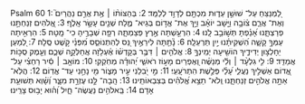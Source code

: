 Psalm 60
1: לַ֭מְנַצֵּחַ עַל־ שׁוּשַׁ֣ן עֵד֑וּת מִכְתָּ֖ם לְדָוִ֣ד לְלַמֵּֽד׃
2: בְּהַצּוֹת֨וֹ ׀ אֶ֥ת אֲרַ֣ם נַהֲרַיִם֮ וְאֶת־ אֲרַ֪ם צ֫וֹבָ֥ה וַיָּ֤שָׁב יוֹאָ֗ב וַיַּ֣ךְ אֶת־ אֱד֣וֹם בְּגֵיא־ מֶ֑לַח שְׁנֵ֖ים עָשָׂ֣ר אָֽלֶף׃
3: אֱ֭לֹהִים זְנַחְתָּ֣נוּ פְרַצְתָּ֑נוּ אָ֝נַ֗פְתָּ תְּשׁ֣וֹבֵ֥ב לָֽנוּ׃
4: הִרְעַ֣שְׁתָּה אֶ֣רֶץ פְּצַמְתָּ֑הּ רְפָ֖ה שְׁבָרֶ֣יהָ כִי־ מָֽטָה׃
5: הִרְאִ֣יתָה עַמְּךָ֣ קָשָׁ֑ה הִ֝שְׁקִיתָ֗נוּ יַ֣יִן תַּרְעֵלָֽה׃
6: נָ֘תַ֤תָּה לִּירֵאֶ֣יךָ נֵּ֭ס לְהִתְנוֹסֵ֑ס מִ֝פְּנֵ֗י קֹ֣שֶׁט סֶֽלָה׃
7: לְ֭מַעַן יֵחָלְצ֣וּן יְדִידֶ֑יךָ הוֹשִׁ֖יעָה יְמִֽינְךָ֣
8: אֱלֹהִ֤ים ׀ דִּבֶּ֥ר בְּקָדְשׁ֗וֹ אֶ֫עְלֹ֥זָה אֲחַלְּקָ֥ה שְׁכֶ֑ם וְעֵ֖מֶק סֻכּ֣וֹת אֲמַדֵּֽד׃
9: לִ֤י גִלְעָ֨ד ׀ וְלִ֬י מְנַשֶּׁ֗ה וְ֭אֶפְרַיִם מָע֣וֹז רֹאשִׁ֑י יְ֝הוּדָ֗ה מְחֹֽקְקִי׃
10: מוֹאָ֤ב ׀ סִ֬יר רַחְצִ֗י עַל־ אֱ֭דוֹם אַשְׁלִ֣יךְ נַעֲלִ֑י עָ֝לַ֗י פְּלֶ֣שֶׁת הִתְרֹעָֽעִֽי׃
11: מִ֣י יֹ֭בִלֵנִי עִ֣יר מָצ֑וֹר מִ֖י נָחַ֣נִי עַד־ אֱדֽוֹם׃
12: הֲלֹֽא־ אַתָּ֣ה אֱלֹהִ֣ים זְנַחְתָּ֑נוּ וְֽלֹא־ תֵצֵ֥א אֱ֝לֹהִ֗ים בְּצִבְאוֹתֵֽינוּ׃
13: הָֽבָה־ לָּ֣נוּ עֶזְרָ֣ת מִצָּ֑ר וְ֝שָׁ֗וְא תְּשׁוּעַ֥ת אָדָם׃
14: בֵּֽאלֹהִ֥ים נַעֲשֶׂה־ חָ֑יִל וְ֝ה֗וּא יָב֥וּס צָרֵֽינוּ׃